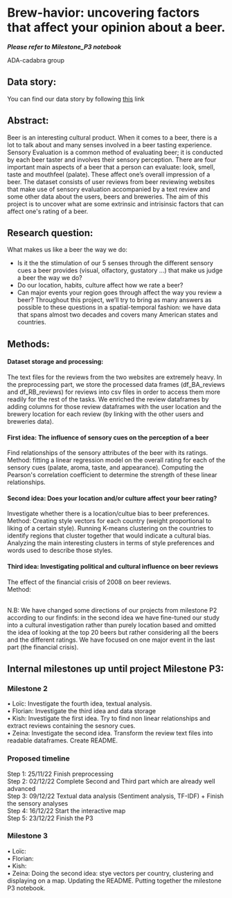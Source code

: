 # Brew-havior: uncovering factors that affect your opinion about a beer.<br>
***Please refer to Milestone_P3 notebook***

 ADA-cadabra group
## Data story:
You can find our data story by following [this](https://flaubertepfl.github.io/) link

## Abstract:
Beer is an interesting cultural product. When it comes to a beer, there is a lot to talk about and many senses involved in a beer tasting experience. Sensory Evaluation is a common method of evaluating beer; it is conducted by each beer taster and involves their sensory perception. There are four important main aspects of a beer that a person can evaluate: look, smell, taste and mouthfeel (palate). These affect one’s overall impression of a beer. The dataset consists of user reviews from beer reviewing websites that make use of sensory evaluation accompanied by a text review and some other data about the users, beers and breweries. The aim of this project is to uncover what are some extrinsic and intrisinsic factors that can affect one's rating of a beer. 

## Research question:
What makes us like a beer the way we do:
- Is it the the stimulation of our 5 senses through the different sensory cues a beer provides (visual, olfactory, gustatory ...) that make us judge a beer the way we do?
- Do our location, habits, culture affect how we rate a beer? 
- Can major events your region goes through affect the way you review a beer?
Throughout this project, we’ll try to bring as many answers as possible to these questions in a spatial-temporal fashion: we have data that spans almost two decades and covers many American states and countries. 

## Methods:
#### Dataset storage and processing:
The text files for the reviews from the two websites are extremely heavy. In the preprocessing part, we store the processed data frames (df_BA_reviews and df_RB_reviews) for reviews into csv files in order to access them more readily for the rest of the tasks. We enriched the review dataframes by adding columns for those review dataframes with the user location and the brewery location for each review (by linking with the other users and breweries data).

#### First idea: The influence of sensory cues on the perception of a beer
Find relationships of the sensory attributes of the beer with its ratings. <br>
Method: fitting a linear regression model on the overall rating for each of the sensory cues (palate, aroma, taste, and appearance). Computing the Pearson's correlation coefficient to determine the strength of these linear relationships. 

#### Second idea: Does your location and/or culture affect your beer rating? 
Investigate whether there is a location/cultue bias to beer preferences. <br>
Method: Creating style vectors for each country (weight proportional to liking of a certain style). Running K-means clustering on the countries to identify regions that cluster together that would indicate a cultural bias. Analyzing the main interesting clusters in terms of style preferences and words used to describe those styles.


#### Third idea: Investigating political and cultural influence on beer reviews
The effect of the financial crisis of 2008 on beer reviews. <br>
Method: 

<br>
N.B: We have changed some directions of our projects from milestone P2 according to our findinfs: in the second idea we have fine-tuned our study into a cultural investigation rather than purely location based and omitted the idea of looking at the top 20 beers but rather considering all the beers and the different ratings. We have focused on one major event in the last part (the financial crisis).

## Internal milestones up until project Milestone P3:

### Milestone 2 
•	Loïc:    Investigate the fourth idea, textual analysis.<br>
•	Florian: Investigate the third idea and data storage<br>
•	Kish:    Investigate the first idea. Try to find non linear relationships and extract reviews containing the sesnory cues. <br>
•	Zeina:   Investigate the second idea. Transform the review text files into readable dataframes. Create README. <br>

### Proposed timeline
Step 1: 25/11/22 Finish preprocessing <br>
Step 2: 02/12/22 Complete Second and Third part which are already well advanced<br>
Step 3: 09/12/22 Textual data analysis (Sentiment analysis, TF-IDF) + Finish the sensory analyses <br>
Step 4: 16/12/22 Start the interactive map<br>
Step 5: 23/12/22 Finish the P3

### Milestone 3
•	Loïc:    <br>
•	Florian: <br>
•	Kish:     <br>
•	Zeina:   Doing the second idea: stye vectors per country, clustering and displaying on a map. Updating the README. Putting together the milestone P3 notebook. <br>

